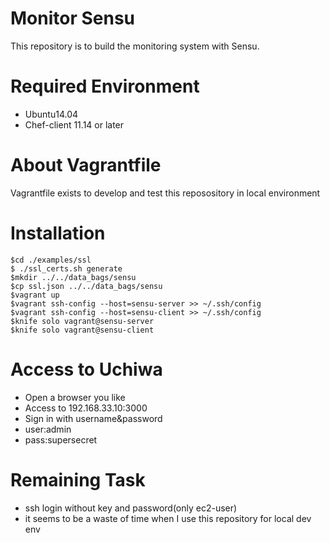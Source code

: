 # Monitor Sensu
This repository is to build the monitoring system with Sensu.

# Required Environment
* Ubuntu14.04
* Chef-client 11.14 or later

# About Vagrantfile
Vagrantfile exists to develop and test this reposository in local environment

# Installation
```
$cd ./examples/ssl
$ ./ssl_certs.sh generate
$mkdir ../../data_bags/sensu
$cp ssl.json ../../data_bags/sensu
$vagrant up
$vagrant ssh-config --host=sensu-server >> ~/.ssh/config
$vagrant ssh-config --host=sensu-client >> ~/.ssh/config
$knife solo vagrant@sensu-server
$knife solo vagrant@sensu-client
```
# Access to Uchiwa
* Open a browser you like
* Access to 192.168.33.10:3000
* Sign in with username&password
 * user:admin
 * pass:supersecret

# Remaining Task
* ssh login without key and password(only ec2-user)
 * it seems to be a waste of time when I use this repository for local dev env
